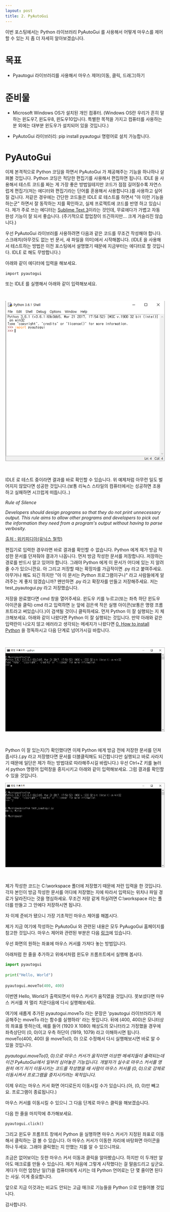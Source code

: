 ```yaml
---
layout: post
title: 2. PyAutoGui
---
```


이번 포스팅에서는 Python 라이브러리 PyAutoGui 를 사용해서 어떻게 마우스를 제어할 수 있는 지 좀 더 자세히 알아보겠습니다.

목표
=

* Pyautogui 라이브러리를 사용해서 마우스 제어(이동, 클릭, 드래그)하기 

준비물
=

* Microsoft Windows OS가 설치된 개인 컴퓨터. (Windows OS란 우리가 흔히 말하는 윈도우7, 윈도우8, 윈도우10입니다. 특별한 목적을 가지고 컴퓨터를 사용하는 분 외에는 대부분 윈도우가 설치되어 있을 것입니다.)

* PyAutoGui 라이브러리: pip install pyautogui 명령어로 설치 가능합니다.


PyAutoGui
=

이제 본격적으로 Python 코딩을 하면서 PyAutoGui 가 제공해주는 기능을 하나하나 살펴볼 것입니다. Python 코딩은 적당한 편집기를 사용해서 편집하면 됩니다. IDLE 을 사용해서 테스트 코드를 짜는 게 가장 좋은 방법일테지만 코드가 점점 길어질수록 자연스럽게 편집기(저는 에디터와 편집기라는 단어를 혼용해서 사용합니다.)를 사용하고 싶어질 겁니다. 저같은 경우에는 간단한 코드들은 IDLE 로 테스트를 하면서 "아 이런 기능을 하는군" 하면서 잘 동작하는 지를 확인하고, 실제 프로젝트에 코드를 반영 하고 있습니다. 제가 주로 쓰는 에디터는 [Sublime Text 3](https://www.sublimetext.com/3)이라는 것인데, 무료에다가 가볍고 자동 완성 기능이 잘 되서 좋습니다. (주기적으로 팝업창이 뜨긴하지만... 크게 거슬리진 않습니다.)

우선 PyAutoGui 라이브러를 사용하려면 다음과 같은 코드를 무조건 작성해야 합니다. 스크래치(아무것도 없는 빈 문서, 새 파일을 의미)에서 시작해봅니다.
(IDLE 을 사용해서 테스트하는 방법은 이전 포스팅에서 설명했기 때문에 지금부터는 에디터로 할 것입니다. IDLE 로 해도 무방합니다.)

아래와 같이 에디터에 입력을 해보세요.

`
import pyautogui
`

또는 IDLE 를 실행해서 아래와 같이 입력해보세요.

<br />

![Alt text](/images/python_2_0.PNG)

<br />

IDLE 로 테스트 중이라면 결과를 바로 확인할 수 있습니다. 위 예제처럼 아무런 일도 벌어지지 않았다면 성공한 것입니다.(보통 리눅스 스타일의 컴퓨터에서는 성공하면 조용하고 실패하면 시끄럽게 떠듭니다..)

*Rule of Silence*

*Developers should design programs so that they do not print unnecessary output. This rule aims to allow other programs and developers to pick out the information they need from a program's output without having to parse verbosity.*

[출처 : 위키피디아(유닉스 철학)](https://en.wikipedia.org/wiki/Unix_philosophy)

편집기로 입력한 경우라면 바로 결과를 확인할 수 없습니다. Python 에게 제가 방금 작성한 문서를 던져줘야 결과가 나옵니다. 먼저 방금 작성한 문서를 저장합니다. 저장하는 경로를 반드시 알고 있어야 합니다. 그래야 Python 에게 이 문서가 어디에 있는 지 알려줄 수가 있으니깐요. 아 그리고 저장할 때는 확장자를 가급적이면 .py 라고 붙여주세요. 아무거나 해도 되긴 하지만 "아 이 문서는 Python 프로그램이구나" 라고 사람들에게 알려주는 게 좋지 않겠습니까? 왠만하면 .py 라고 확장자를 만들고 저장해주세요. 저는 test_pyautogui.py 라고 저장했습니다.

저장을 완료했다면 cmd 창을 열어주세요. 윈도우 키를 누르고(또는 좌측 하단 윈도우 아이콘을 클릭) cmd 라고 입력하면 눈 앞에 검은색 작은 실행 아이콘(보통은 명령 프롬프트라고 써있습니다.)이 검색될 것이니 클릭하세요. 먼저 Python 이 잘 실행되는 지 체크해보세요. 아래와 같이 나왔다면 Python 이 잘 실행되는 것입니다. 만약 아래와 같은 입력란이 나오지 않고 에러라고 생각되는 메세지가 나왔다면 [0. How to install Python](https://dogfooter-master.github.io/How-to-install-Python/) 을 정독하시고 다음 단계로 넘어가시길 바랍니다.

<br />

![Alt text](/images/python_2_2.png)

<br />

Python 이 잘 있는지(?) 확인했다면 이제 Python 에게 방금 전에 저장한 문서를 던져 줍시다.(.py 라고 저장했다면 문서를 더블클릭해도 되긴합니다만 실행되고 바로 사라지기 때문에 일단은 제가 하는 방법대로 따라해주시길 바랍니다.) 우선 Ctrl+Z 키를 눌러서 python 명령어 입력창을 중지시키고 아래와 같이 입력해보세요. 그럼 결과를 확인할 수 있을 것입니다.
<br />

![Alt text](/images/python_2_3.png)

<br />

제가 작성한 코드는 C:\workspace 폴더에 저장했기 때문에 저런 입력을 한 것입니다. 각자 본인이 방금 작성한 문서를 어디에 저장했는 지에 따라서 입력되는 위치나 파일 경로가 달라진다는 것을 명심하세요. 무조건 저랑 같게 하실려면 C:\workspace 라는 폴더를 만들고 그 안에다 저장하시면 됩니다.

자 이제 준비가 됐으니 가장 기초적인 마우스 제어를 해봅시다.

제가 지금 여기에 작성하는 PyAutoGui 와 관련된 내용은 모두 PyAugoGui 홈페이지를 참고한 것입니다.
마우스 제어와 관련된 부분은 다음 [링크](https://pyautogui.readthedocs.io/en/latest/cheatsheet.html#mouse-functions)에 있습니다.

우선 화면의 원하는 좌표에 마우스 커서를 가져다 놓는 방법입니다.

아래처럼 한 줄을 추가하고 위에서처럼 윈도우 프롬프트에서 실행해 봅시다.

```python
import pyautogui

print("Hello, World")

pyautogui.moveTo(400, 400) 
```

이번엔 Hello, World가 출력되면서 마우스 커서가 움직였을 것입니다. 못보셨다면 마우스 커서를 저 멀리 치운다음에 다시 실행해보세요.

여기에 새롭게 추가된 pyautogui.moveTo 라는 문장은 'pyautogui 라이브러리가 제공해주는 moveTo 라는 함수를 실행하라' 라는 뜻입니다. 뒤에 (400, 400)은 모니터상의 좌표를 뜻하는데, 예를 들어 (1920 X 1080) 해상도의 모니터라고 가정했을 경우에 좌측상단이 (0, 0)이고 우측 하단이 (1919, 1079) 라고 이해하시면 됩니다. moveTo(400, 400) 을 moveTo(0, 0) 으로 수정해서 다시 실행해보시면 바로 알 수 있을 것입니다.

*pyautogui.moveTo(0, 0)으로 마우스 커서가 움직이면 이상한 메세지들이 출력되는데 이건 PyAutoGui에서 일부러 심어놓은 기능입니다. 개발자가 실수로 마우스 커서를 영원히 여기 저기 이동시키는 코드를 작성했을 때 사람이 마우스 커서를 (0, 0)으로 강제로 이동시켜서 프로그램을 중지시키려는 목적입니다.*

이제 우리는 마우스 커서 화면 어디로든지 이동시킬 수가 있습니다.(아, (0, 0)만 빼고요. 프로그램이 종료됩니다.)

마우스 커서를 이동시킬 수 있으니 그 다음 단계로 마우스 클릭을 해보겠습니다.

다음 한 줄을 마지막에 추가해보세요.

```python
pyautogui.click()
```

그리고 윈도우 프롬프트 창에서 Python 을 실행하면 마우스 커서가 지정된 좌표로 이동해서 클릭하는 걸 볼 수 있습니다. 아 마우스 커서가 이동한 자리에 바탕화면 아이콘을 하나 두세요. 그래야 클릭했는 지 안했는 지를 알 수 있으니까요.

조금은 없어보이는 듯한 마우스 커서 이동과 클릭을 알아봤습니다. 하지만 이 두개만 알아도 매크로를 만들 수 있습니다. 제가 처음에 그렇게 시작했다는 걸 말씀드리고 싶군요. 게다가 이런 엄청난 일(?)을 컴퓨터에게 시키는 데 Python 언어로는 단 몇 줄이면 된다는 사실. 이게 중요합니다.

앞으로 지금 이것과는 비교도 안되는 고급 매크로 기능들을 Python 으로 만들어볼 것입니다.

감사합니다.











